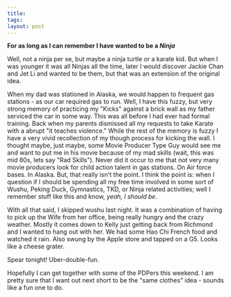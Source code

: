 ```yaml
---
title: 
tags: 
layout: post
---
```

**For as long as I can remember I have wanted to be a _Ninja_**



Well, not a ninja per se, but maybe a ninja turtle or a karate kid. But when I was younger it was all Ninjas all the time, later I would discover Jackie Chan and Jet Li and wanted to be them, but that was an extension of the original idea. 



When my dad was stationed in Alaska, we would happen to frequent gas stations - as our car required gas to run.  Well, I have this fuzzy, but very strong memory of practicing my "Kicks" against a brick wall as my father serviced the car in some way.  This was all before I had ever had formal training.  Back when my parents dismissed all my requests to take Karate with a abrupt "it teaches violence."  While the rest of the memory is fuzzy I have a very vivid recollection of my though process for kicking the wall.  I thought maybe, just maybe, some Movie Producer Type Guy would see me and want to put me in his movie because of my mad skills (wait, this was mid 80s, lets say "Rad Skills").  Never did it occur to me that not very many movie producers look for child action talent in gas stations.  On Air force bases. In Alaska. But, that really isn't the point. I think the point is: when I question if I should be spending all my free time involved in some sort of Wushu, Peking Duck, Gymnastics, TKD, or Ninja related activities; well I remember stuff like this and know, _yeah, I should be_.



With all that said, I skipped wushu last night.  It was a combination of having to pick up the Wife from her office, being really hungry and the crazy weather. Mostly it comes down to Kelly just getting back from Richmond and I wanted to hang out with her.  We had some Hao Chi French food and watched it rain.  Also swung by the Apple store and tapped on a G5.  Looks like a cheese grater. 



Spear tonight!  Uber-double-fun. 



Hopefully I can get together with some of the PDPers this weekend.  I am pretty sure that I want out next short to be the "same clothes" idea - sounds like a fun one to do.
